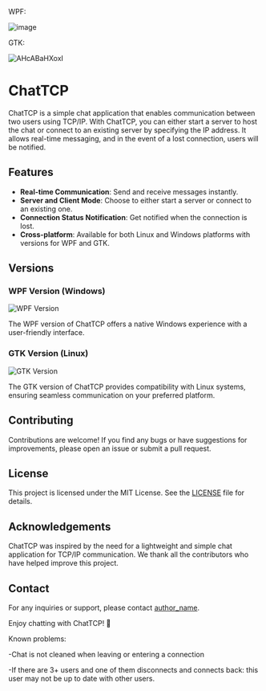 WPF:

![image](https://github.com/SilentCoast/ChatTCP/assets/94042423/9d34da89-9085-46d4-b1c1-8be8bbc9b4a0)


GTK:

![AHcABaHXoxI](https://github.com/SilentCoast/ChatTCP/assets/94042423/8fad7e51-f83e-49b6-8ae3-a7b43cc80211)

# ChatTCP

ChatTCP is a simple chat application that enables communication between two users using TCP/IP. With ChatTCP, you can either start a server to host the chat or connect to an existing server by specifying the IP address. It allows real-time messaging, and in the event of a lost connection, users will be notified.

## Features

- **Real-time Communication**: Send and receive messages instantly.
- **Server and Client Mode**: Choose to either start a server or connect to an existing one.
- **Connection Status Notification**: Get notified when the connection is lost.
- **Cross-platform**: Available for both Linux and Windows platforms with versions for WPF and GTK.

## Versions

### WPF Version (Windows)

![WPF Version](https://github.com/SilentCoast/ChatTCP/assets/94042423/9d34da89-9085-46d4-b1c1-8be8bbc9b4a0)

The WPF version of ChatTCP offers a native Windows experience with a user-friendly interface.

### GTK Version (Linux)

![GTK Version](https://github.com/SilentCoast/ChatTCP/assets/94042423/8fad7e51-f83e-49b6-8ae3-a7b43cc80211)

The GTK version of ChatTCP provides compatibility with Linux systems, ensuring seamless communication on your preferred platform.

## Contributing

Contributions are welcome! If you find any bugs or have suggestions for improvements, please open an issue or submit a pull request.

## License

This project is licensed under the MIT License. See the [LICENSE](LICENSE) file for details.

## Acknowledgements

ChatTCP was inspired by the need for a lightweight and simple chat application for TCP/IP communication. We thank all the contributors who have helped improve this project.

## Contact

For any inquiries or support, please contact [author_name](mailto:author@example.com).

Enjoy chatting with ChatTCP! 🚀



Known problems:

-Chat is not cleaned when leaving or entering a connection

-If there are 3+ users and one of them disconnects and connects back: this user may not be up to date with other users.
